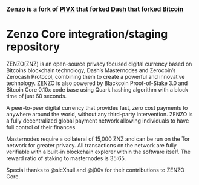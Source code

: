 ### Zenzo is a fork of [PIVX](https://github.com/PIVX-Project/PIVX) that forked [Dash](https://github.com/dashpay/dash) that forked [Bitcoin](https://github.com/bitcoin/bitcoinp)


# Zenzo Core integration/staging repository


ZENZO(ZNZ) is an open-source privacy focused digital
currency based on Bitcoins blockchain technology, Dash’s Masternodes
and Zerocoin’s Zerocash Protocol, combining them to create a powerful and
innovative technology. ZENZO is also powered by Blackcoin
Proof-of-Stake 3.0 and Bitcoin Core 0.10x code base using Quark
hashing algorithm with a block time of just 60 seconds.

A peer-to-peer digital currency that provides fast, zero cost payments to
anywhere around the world, without any third-party intervention. ZENZO
is a fully decentralized global payment network allowing
individuals to have full control of their finances.

Masternodes require a collateral of 15,000 ZNZ and can be run on the
Tor network for greater privacy. All transactions on the network are fully
verifiable with a built-in blockchain explorer within the software itself. The
reward ratio of staking to masternodes is 35:65.

Special thanks to @sicXnull and @j00v for their contributions to ZENZO Core.



